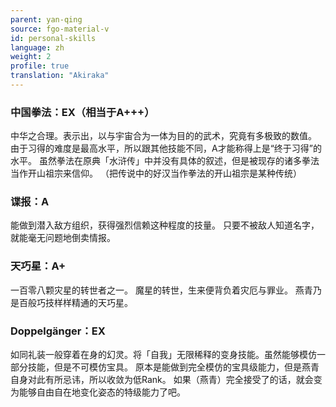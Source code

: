 ```yaml
---
parent: yan-qing
source: fgo-material-v
id: personal-skills
language: zh
weight: 2
profile: true
translation: "Akiraka"
---
```


### 中国拳法：EX（相当于A+++）

中华之合理。表示出，以与宇宙合为一体为目的的武术，究竟有多极致的数值。
由于习得的难度是最高水平，所以跟其他技能不同，A才能称得上是“终于习得”的水平。
虽然拳法在原典「水浒传」中并没有具体的叙述，但是被现存的诸多拳法当作开山祖宗来信仰。
（把传说中的好汉当作拳法的开山祖宗是某种传统）

### 谍报：A

能做到潜入敌方组织，获得强烈信赖这种程度的技量。
只要不被敌人知道名字，就能毫无问题地倒卖情报。

### 天巧星：A+

一百零八颗灾星的转世者之一。
魔星的转世，生来便背负着灾厄与罪业。
燕青乃是百般巧技样样精通的天巧星。

### Doppelgänger：EX

如同礼装一般穿着在身的幻灵。将「自我」无限稀释的变身技能。虽然能够模仿一部分技能，但是不可模仿宝具。
原本是能做到完全模仿的宝具级能力，但是燕青自身对此有所忌讳，所以收敛为低Rank。
如果（燕青）完全接受了的话，就会变为能够自由自在地变化姿态的特级能力了吧。

